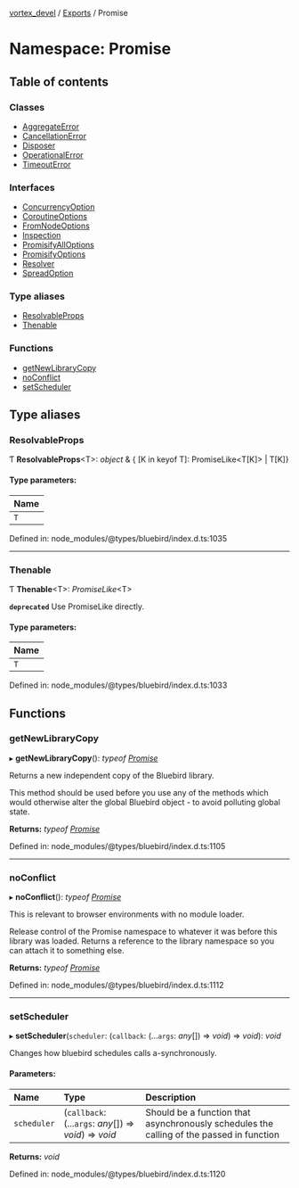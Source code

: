 [vortex_devel](../README.md) / [Exports](../modules.md) / Promise

# Namespace: Promise

## Table of contents

### Classes

- [AggregateError](../classes/promise.aggregateerror.md)
- [CancellationError](../classes/promise.cancellationerror.md)
- [Disposer](../classes/promise.disposer.md)
- [OperationalError](../classes/promise.operationalerror.md)
- [TimeoutError](../classes/promise.timeouterror.md)

### Interfaces

- [ConcurrencyOption](../interfaces/promise.concurrencyoption.md)
- [CoroutineOptions](../interfaces/promise.coroutineoptions.md)
- [FromNodeOptions](../interfaces/promise.fromnodeoptions.md)
- [Inspection](../interfaces/promise.inspection.md)
- [PromisifyAllOptions](../interfaces/promise.promisifyalloptions.md)
- [PromisifyOptions](../interfaces/promise.promisifyoptions.md)
- [Resolver](../interfaces/promise.resolver.md)
- [SpreadOption](../interfaces/promise.spreadoption.md)

### Type aliases

- [ResolvableProps](promise.md#resolvableprops)
- [Thenable](promise.md#thenable)

### Functions

- [getNewLibraryCopy](promise.md#getnewlibrarycopy)
- [noConflict](promise.md#noconflict)
- [setScheduler](promise.md#setscheduler)

## Type aliases

### ResolvableProps

Ƭ **ResolvableProps**<T\>: *object* & { [K in keyof T]: PromiseLike<T[K]\> \| T[K]}

#### Type parameters:

Name |
:------ |
`T` |

Defined in: node_modules/@types/bluebird/index.d.ts:1035

___

### Thenable

Ƭ **Thenable**<T\>: *PromiseLike*<T\>

**`deprecated`** Use PromiseLike<T> directly.

#### Type parameters:

Name |
:------ |
`T` |

Defined in: node_modules/@types/bluebird/index.d.ts:1033

## Functions

### getNewLibraryCopy

▸ **getNewLibraryCopy**(): *typeof* [*Promise*](../classes/promise.md)

Returns a new independent copy of the Bluebird library.

This method should be used before you use any of the methods which would otherwise alter the global Bluebird object - to avoid polluting global state.

**Returns:** *typeof* [*Promise*](../classes/promise.md)

Defined in: node_modules/@types/bluebird/index.d.ts:1105

___

### noConflict

▸ **noConflict**(): *typeof* [*Promise*](../classes/promise.md)

This is relevant to browser environments with no module loader.

Release control of the Promise namespace to whatever it was before this library was loaded. Returns a reference to the library namespace so you can attach it to something else.

**Returns:** *typeof* [*Promise*](../classes/promise.md)

Defined in: node_modules/@types/bluebird/index.d.ts:1112

___

### setScheduler

▸ **setScheduler**(`scheduler`: (`callback`: (...`args`: *any*[]) => *void*) => *void*): *void*

Changes how bluebird schedules calls a-synchronously.

#### Parameters:

Name | Type | Description |
:------ | :------ | :------ |
`scheduler` | (`callback`: (...`args`: *any*[]) => *void*) => *void* | Should be a function that asynchronously schedules                  the calling of the passed in function    |

**Returns:** *void*

Defined in: node_modules/@types/bluebird/index.d.ts:1120

